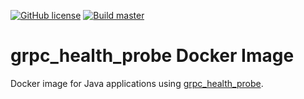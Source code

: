 [![GitHub license](https://img.shields.io/github/license/mashape/apistatus.svg)](https://github.com/galleog/grpc_health_probe-java-docker/blob/master/LICENCE)
[![Build master](https://github.com/galleog/grpc_health_probe-java-docker/actions/workflows/build-master.yml/badge.svg)](https://github.com/galleog/grpc_health_probe-java-docker/actions)

# grpc_health_probe Docker Image

Docker image for Java applications using [grpc_health_probe](https://github.com/grpc-ecosystem/grpc-health-probe).
